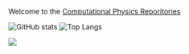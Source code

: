 <!--
**aromanro/aromanro** is a ✨ _special_ ✨ repository because its `README.md` (this file) appears on your GitHub profile.

Here are some ideas to get you started:

- 🔭 I’m currently working on ...
- 🌱 I’m currently learning ...
- 👯 I’m looking to collaborate on ...
- 🤔 I’m looking for help with ...
- 💬 Ask me about ...
- 📫 How to reach me: ...
- 😄 Pronouns: ...
- ⚡ Fun fact: ...
-->

Welcome to the [Computational Physics Reporitories](https://compphys.go.ro)

![GitHub stats](https://github-readme-stats.vercel.app/api?username=aromanro&show_icons=true&theme=tokyonight&count_private=true)
![Top Langs](https://github-readme-stats.vercel.app/api/top-langs/?username=aromanro&theme=tokyonight&count_private=true&layout=compact)

![](https://visitor-badge.laobi.icu/badge?page_id=aromanro.aromanro)
